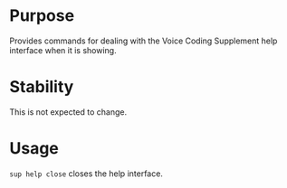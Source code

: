 # Purpose
Provides commands for dealing with the Voice Coding Supplement help interface when it is showing.

# Stability
This is not expected to change.

# Usage
`sup help close` closes the help interface.